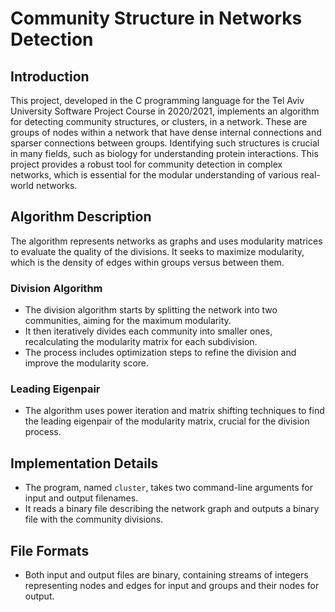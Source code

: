 # Community Structure in Networks Detection

## Introduction
This project, developed in the C programming language for the Tel Aviv University Software Project Course in 2020/2021, implements an algorithm for detecting community structures, or clusters, in a network. These are groups of nodes within a network that have dense internal connections and sparser connections between groups. Identifying such structures is crucial in many fields, such as biology for understanding protein interactions.
This project provides a robust tool for community detection in complex networks, which is essential for the modular understanding of various real-world networks.

## Algorithm Description
The algorithm represents networks as graphs and uses modularity matrices to evaluate the quality of the divisions. It seeks to maximize modularity, which is the density of edges within groups versus between them.

### Division Algorithm
- The division algorithm starts by splitting the network into two communities, aiming for the maximum modularity.
- It then iteratively divides each community into smaller ones, recalculating the modularity matrix for each subdivision.
- The process includes optimization steps to refine the division and improve the modularity score.

### Leading Eigenpair
- The algorithm uses power iteration and matrix shifting techniques to find the leading eigenpair of the modularity matrix, crucial for the division process.

## Implementation Details
- The program, named `cluster`, takes two command-line arguments for input and output filenames.
- It reads a binary file describing the network graph and outputs a binary file with the community divisions.

## File Formats
- Both input and output files are binary, containing streams of integers representing nodes and edges for input and groups and their nodes for output.
